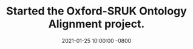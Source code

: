 ---
title: >-
    Started the Oxford-SRUK Ontology Alignment project.
date: 2021-01-25 10:00:00 -0800
---